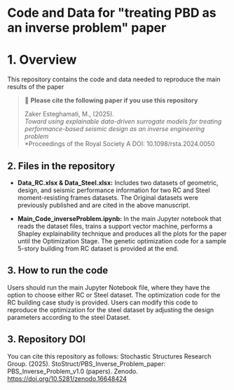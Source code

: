 # Code and Data for "treating PBD as an inverse problem" paper
# 1. Overview
This repository contains the code and data needed to reproduce the main results of the paper
> 📌 **Please cite the following paper if you use this repository**  
>  
> Zaker Esteghamati, M., (2025).  
> *Toward using explainable data-driven surrogate models for treating performance-based seismic design as an inverse engineering problem*  
> *Proceedings of the Royal Society A DOI: 10.1098/rsta.2024.0050



## 2. Files in the repository
- **Data_RC.xlsx & Data_Steel.xlsx:** Includes two datasets of geometric, design, and seismic performance information for two RC and Steel moment-resisting frames datasets.
  The Original datasets were previously published and are cited in the above manuscript.

- **Main_Code_inverseProblem.ipynb:** In the main Jupyter notebook that reads the dataset files, trains a support vector machine, performs a Shapley explainability technique
  and produces all the plots for the paper until the Optimization Stage. The genetic optimization code for a sample 5-story building from RC dataset is provided at the end. 
  

## 3. How to run the code 
Users should run the main Jupyter Notebook file, where they have the option to choose either RC or Steel dataset. The optimization code for the RC building case study is provided. 
Users can modify this code to reproduce the optimization for the steel dataset by adjusting the design parameters according to the steel Dataset. 

## 3. Repository DOI
You can cite this repository as follows: 
Stochastic Structures Research Group. (2025). StoStruct/PBS_Inverse_Problem_paper: PBS_Inverse_Problem_v1.0 (papers). Zenodo. https://doi.org/10.5281/zenodo.16648424
